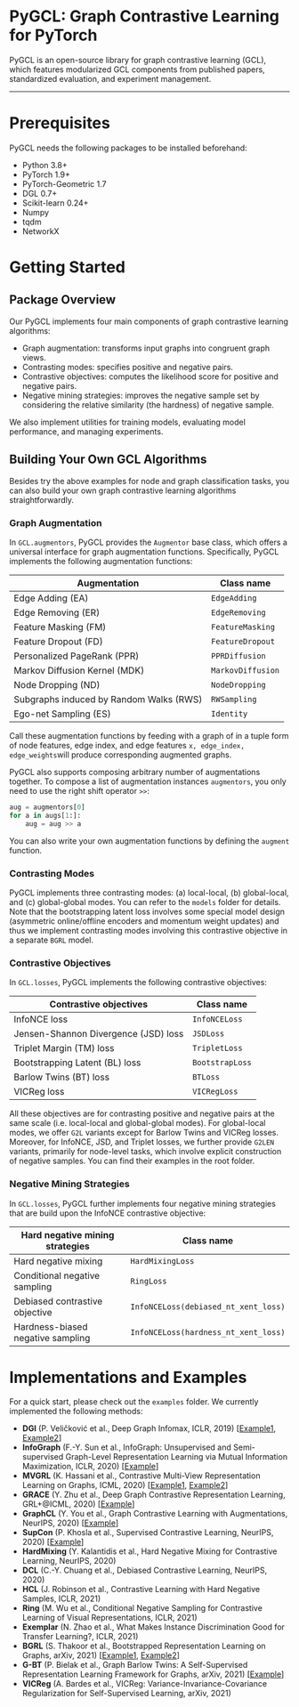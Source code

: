 # PyGCL: Graph Contrastive Learning for PyTorch

PyGCL is an open-source library for graph contrastive learning (GCL), which features modularized GCL components from published papers, standardized evaluation, and experiment management. 

---

# Prerequisites

PyGCL needs the following packages to be installed beforehand:

* Python 3.8+
* PyTorch 1.9+
* PyTorch-Geometric 1.7
* DGL 0.7+
* Scikit-learn 0.24+
* Numpy
* tqdm
* NetworkX

# Getting Started

## Package Overview

Our PyGCL implements four main components of graph contrastive learning algorithms:

* Graph augmentation: transforms input graphs into congruent graph views.
* Contrasting modes: specifies positive and negative pairs.
* Contrastive objectives: computes the likelihood score for positive and negative pairs.
* Negative mining strategies: improves the negative sample set by considering the relative similarity (the hardness) of negative sample.

We also implement utilities for training models, evaluating model performance, and managing experiments.

## Building Your Own GCL Algorithms

Besides try the above examples for node and graph classification tasks, you can also build your own graph contrastive learning algorithms straightforwardly.

### Graph Augmentation

In `GCL.augmentors`, PyGCL provides the `Augmentor` base class, which offers a universal interface for graph augmentation functions. Specifically, PyGCL implements the following augmentation functions:

| Augmentation                             | Class name        |
| ---------------------------------------- | ----------------- |
| Edge Adding (EA)                         | `EdgeAdding`      |
| Edge Removing (ER)                       | `EdgeRemoving`    |
| Feature Masking (FM)                     | `FeatureMasking`  |
| Feature Dropout (FD)                     | `FeatureDropout`  |
| Personalized PageRank (PPR)              | `PPRDiffusion`    |
| Markov Diffusion Kernel (MDK)            | `MarkovDiffusion` |
| Node Dropping (ND)                       | `NodeDropping`    |
| Subgraphs induced by Random Walks (RWS)  | `RWSampling`      |
| Ego-net Sampling (ES)                    | `Identity`        |

Call these augmentation functions by feeding with a graph of in a tuple form of node features, edge index, and edge features `x, edge_index, edge_weights`will produce corresponding augmented graphs.

PyGCL also supports composing arbitrary number of augmentations together. To compose a list of augmentation instances `augmentors`, you only need to use the right shift operator `>>`:

```python
aug = augmentors[0]
for a in augs[1:]:
    aug = aug >> a
```

You can also write your own augmentation functions by defining the `augment` function.

### Contrasting Modes

PyGCL implements three contrasting modes: (a) local-local, (b) global-local, and (c) global-global modes. You can refer to the `models` folder for details. Note that the bootstrapping latent loss involves some special model design (asymmetric online/offline encoders and momentum weight updates) and thus we implement contrasting modes involving this contrastive objective in a separate `BGRL` model.

### Contrastive Objectives

In `GCL.losses`, PyGCL implements the following contrastive objectives:

| Contrastive objectives                | Class name      |
| ------------------------------------- | --------------- |
| InfoNCE loss                          | `InfoNCELoss`   |
| Jensen-Shannon Divergence (JSD) loss  | `JSDLoss`       |
| Triplet Margin (TM) loss              | `TripletLoss`   |
| Bootstrapping Latent (BL) loss        | `BootstrapLoss` |
| Barlow Twins (BT) loss                | `BTLoss`        |
| VICReg loss                           | `VICRegLoss`    |

All these objectives are for contrasting positive and negative pairs at the same scale (i.e. local-local and global-global modes). For global-local modes, we offer `G2L` variants except for Barlow Twins and VICReg losses. Moreover, for InfoNCE, JSD, and Triplet losses, we further provide `G2LEN` variants, primarily for node-level tasks, which involve explicit construction of negative samples. You can find their examples in the root folder.

### Negative Mining Strategies

In `GCL.losses`, PyGCL further implements four negative mining strategies that are build upon the InfoNCE contrastive objective:

| Hard negative mining strategies   | Class name                           |
| --------------------------------- | ------------------------------------ |
| Hard negative mixing              | `HardMixingLoss`                     |
| Conditional negative sampling     | `RingLoss`                           |
| Debiased contrastive objective    | `InfoNCELoss(debiased_nt_xent_loss)` |
| Hardness-biased negative sampling | `InfoNCELoss(hardness_nt_xent_loss)` |

# Implementations and Examples

For a quick start, please check out the `examples` folder. We currently implemented the following methods:

* **DGI** (P. Veličković et al., Deep Graph Infomax, ICLR, 2019) [[Example1](examples/DGI_transductive.py), [Example2](DGI_inductive.py)]
* **InfoGraph** (F.-Y. Sun et al., InfoGraph: Unsupervised and Semi-supervised Graph-Level Representation Learning via Mutual Information Maximization, ICLR, 2020) [[Example](examples/InfoGraph.py)]
* **MVGRL** (K. Hassani et al., Contrastive Multi-View Representation Learning on Graphs, ICML, 2020) [[Example1](examples/MVGRL_node.py), [Example2](examples/MVGRL_graph.py)]
* **GRACE** (Y. Zhu et al., Deep Graph Contrastive Representation Learning, GRL+@ICML, 2020) [[Example](examples/GRACE.py)]
* **GraphCL** (Y. You et al., Graph Contrastive Learning with Augmentations, NeurIPS, 2020) [[Example](examples/GraphCL.py)]
* **SupCon** (P. Khosla et al., Supervised Contrastive Learning, NeurIPS, 2020) [[Example](examples/GRACE_SupCon.py)]
* **HardMixing** (Y. Kalantidis et al., Hard Negative Mixing for Contrastive Learning, NeurIPS, 2020)
* **DCL** (C.-Y. Chuang et al., Debiased Contrastive Learning, NeurIPS, 2020)
* **HCL** (J. Robinson et al., Contrastive Learning with Hard Negative Samples, ICLR, 2021)
* **Ring** (M. Wu et al., Conditional Negative Sampling for Contrastive Learning of Visual Representations, ICLR, 2021)
* **Exemplar** (N. Zhao et al., What Makes Instance Discrimination Good for Transfer Learning?, ICLR, 2021)
* **BGRL** (S. Thakoor et al., Bootstrapped Representation Learning on Graphs, arXiv, 2021) [[Example1](examples/BGRL_L2L.py), [Example2](examples/BGRL_G2L.py)]
* **G-BT** (P. Bielak et al., Graph Barlow Twins: A Self-Supervised Representation Learning Framework for Graphs, arXiv, 2021) [[Example](examples/GBT.py)]
* **VICReg** (A. Bardes et al., VICReg: Variance-Invariance-Covariance Regularization for Self-Supervised Learning, arXiv, 2021)

